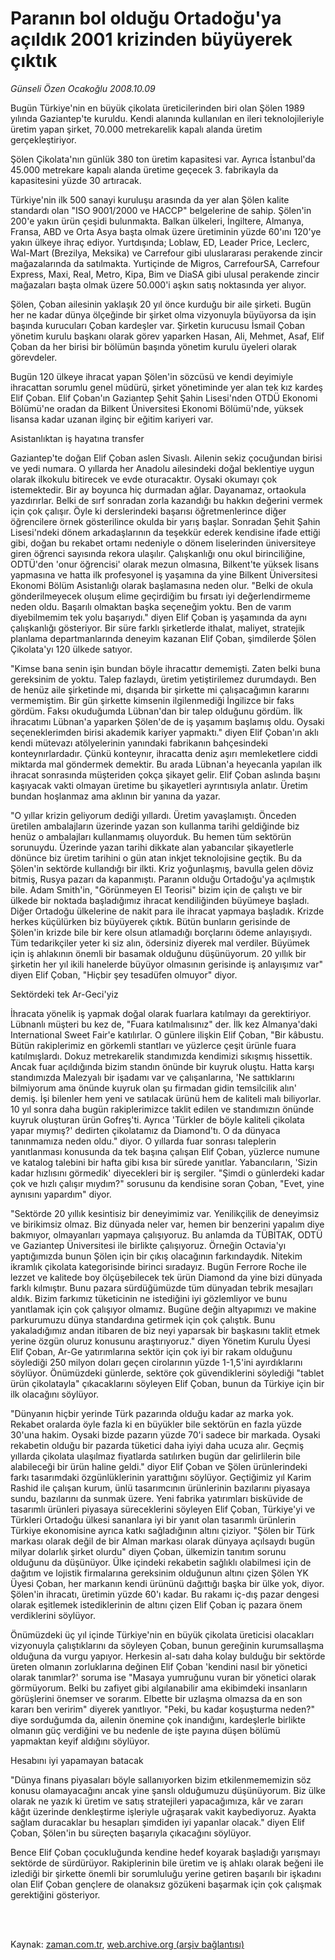 # Paranın bol olduğu Ortadoğu'ya açıldık 2001 krizinden büyüyerek çıktık

*Günseli Özen Ocakoğlu 2008.10.09*

<td class="columnist-detail">
<p>Bugün Türkiye'nin en büyük çikolata üreticilerinden biri olan Şölen 1989 yılında Gaziantep'te kuruldu. Kendi alanında kullanılan en ileri teknolojileriyle üretim yapan şirket, 70.000 metrekarelik kapalı alanda üretim gerçekleştiriyor.</p>
<p>
<div id="haberMetinDiv">
<p>Şölen Çikolata'nın günlük 380 ton üretim kapasitesi var. Ayrıca İstanbul'da 45.000 metrekare kapalı alanda üretime geçecek 3. fabrikayla da kapasitesini yüzde 30 artıracak. 
<p> Türkiye'nin ilk 500 sanayi kuruluşu arasında da yer alan Şölen kalite standardı olan "ISO 9001/2000 ve HACCP" belgelerine de sahip. Şölen'in 200'e yakın ürün çeşidi bulunmakta. Balkan ülkeleri, İngiltere, Almanya, Fransa, ABD ve Orta Asya başta olmak üzere üretiminin yüzde 60'ını 120'ye yakın ülkeye ihraç ediyor. Yurtdışında; Loblaw, ED, Leader Price, Leclerc, Wal-Mart (Brezilya, Meksika) ve Carrefour gibi uluslararası perakende zincir mağazalarında da satılmakta. Yurtiçinde de Migros, CarrefourSA, Carrefour Express, Maxi, Real, Metro, Kipa, Bim ve DiaSA gibi ulusal perakende zincir mağazaları başta olmak üzere 50.000'i aşkın satış noktasında yer alıyor. 
<p> Şölen, Çoban ailesinin yaklaşık 20 yıl önce kurduğu bir aile şirketi. Bugün her ne kadar dünya ölçeğinde bir şirket olma vizyonuyla büyüyorsa da işin başında kurucuları Çoban kardeşler var. Şirketin kurucusu İsmail Çoban yönetim kurulu başkanı olarak görev yaparken Hasan, Ali, Mehmet, Asaf, Elif Çoban da her birisi bir bölümün başında yönetim kurulu üyeleri olarak görevdeler. 
<p> Bugün 120 ülkeye ihracat yapan Şölen'in sözcüsü ve kendi deyimiyle ihracattan sorumlu genel müdürü, şirket yönetiminde yer alan tek kız kardeş Elif Çoban. Elif Çoban'ın Gaziantep Şehit Şahin Lisesi'nden OTDÜ Ekonomi Bölümü'ne oradan da Bilkent Üniversitesi Ekonomi Bölümü'nde, yüksek lisansa kadar uzanan ilginç bir eğitim kariyeri var.
<p>Asistanlıktan iş hayatına transfer
<p>Gaziantep'te doğan Elif Çoban aslen Sivaslı. Ailenin sekiz çocuğundan birisi ve yedi numara. O yıllarda her Anadolu ailesindeki doğal beklentiye uygun olarak ilkokulu bitirecek ve evde oturacaktır. Oysaki okumayı çok istemektedir. Bir ay boyunca hiç durmadan ağlar. Dayanamaz, ortaokula yazdırırlar. Belki de sırf sonradan zorla kazandığı bu hakkın değerini vermek için çok çalışır. Öyle ki derslerindeki başarısı öğretmenlerince diğer öğrencilere örnek gösterilince okulda bir yarış başlar. Sonradan Şehit Şahin Lisesi'ndeki dönem arkadaşlarının da teşekkür ederek kendisine ifade ettiği gibi, doğan bu rekabet ortamı nedeniyle o dönem liselerinden üniversiteye giren öğrenci sayısında rekora ulaşılır. Çalışkanlığı onu okul birinciliğine, ODTÜ'den 'onur öğrencisi' olarak mezun olmasına, Bilkent'te yüksek lisans yapmasına ve hatta ilk profesyonel iş yaşamına da yine Bilkent Üniversitesi Ekonomi Bölüm Asistanlığı olarak başlamasına neden olur. "Belki de okula gönderilmeyecek oluşum elime geçirdiğim bu fırsatı iyi değerlendirmeme neden oldu. Başarılı olmaktan başka seçeneğim yoktu. Ben de varım diyebilmemim tek yolu başarıydı." diyen Elif Çoban iş yaşamında da aynı çalışkanlığı gösteriyor. Bir süre farklı şirketlerde ithalat, maliyet, stratejik planlama departmanlarında deneyim kazanan Elif Çoban, şimdilerde Şölen Çikolata'yı 120 ülkede satıyor. 
<p> "Kimse bana senin işin bundan böyle ihracattır dememişti. Zaten belki buna gereksinim de yoktu. Talep fazlaydı, üretim yetiştirilemez durumdaydı. Ben de henüz aile şirketinde mi, dışarıda bir şirkette mi çalışacağımın kararını vermemiştim. Bir gün şirkette kimsenin ilgilenmediği İngilizce bir faks gördüm. Faksı okuduğumda Lübnan'dan bir talep olduğunu gördüm. İlk ihracatımı Lübnan'a yaparken Şölen'de de iş yaşamım başlamış oldu. Oysaki seçeneklerimden birisi akademik kariyer yapmaktı." diyen Elif Çoban'ın aklı kendi mütevazı atölyelerinin yanındaki fabrikanın bahçesindeki konteynırlardadır. Çünkü konteynır, ihracatta deniz aşırı memleketlere ciddi miktarda mal göndermek demektir. Bu arada Lübnan'a heyecanla yapılan ilk ihracat sonrasında müşteriden çokça şikayet gelir. Elif Çoban aslında başını kaşıyacak vakti olmayan üretime bu şikayetleri ayrıntısıyla anlatır. Üretim bundan hoşlanmaz ama aklının bir yanına da yazar. 
<p> "O yıllar krizin geliyorum dediği yıllardı. Üretim yavaşlamıştı. Önceden üretilen ambalajların üzerinde yazan son kullanma tarihi geldiğinde biz henüz o ambalajları kullanmamış oluyorduk. Bu hemen tüm sektörün sorunuydu. Üzerinde yazan tarihi dikkate alan yabancılar şikayetlerle dönünce biz üretim tarihini o gün atan inkjet teknolojisine geçtik. Bu da Şölen'in sektörde kullandığı bir ilkti. Kriz yoğunlaşmış, bavulla gelen döviz bitmiş, Rusya pazarı da kapanmıştı. Paranın olduğu Ortadoğu'ya açılmıştık bile. Adam Smith'in, "Görünmeyen El Teorisi" bizim için de çalıştı ve bir ülkede bir noktada başladığımız ihracat kendiliğinden büyümeye başladı. Diğer Ortadoğu ülkelerine de nakit para ile ihracat yapmaya başladık. Krizde herkes küçülürken biz büyüyerek çıktık. Bütün bunların gerisinde de Şölen'in krizde bile bir kere olsun atlamadığı borçlarını ödeme anlayışıydı. Tüm tedarikçiler yeter ki siz alın, ödersiniz diyerek mal verdiler. Büyümek için iş ahlakının önemli bir basamak olduğunu düşünüyorum. 20 yıllık bir şirketin her yıl ikili hanelerde büyüyor olmasının gerisinde iş anlayışımız var" diyen Elif Çoban, "Hiçbir şey tesadüfen olmuyor" diyor.
<p>Sektördeki tek Ar-Geci'yiz
<p>İhracata yönelik iş yapmak doğal olarak fuarlara katılmayı da gerektiriyor. Lübnanlı müşteri bu kez de, "Fuara katılmalısınız" der. İlk kez Almanya'daki International Sweet Fair'e katılırlar. O günlere ilişkin Elif Çoban, "Bir kâbustu. Bütün rakiplerimiz en görkemli stantları ve yüzlerce çeşit ürünle fuara katılmışlardı. Dokuz metrekarelik standımızda kendimizi sıkışmış hissettik. Ancak fuar açıldığında bizim standın önünde bir kuyruk oluştu. Hatta karşı standımızda Malezyalı bir işadamı var ve çalışanlarına, 'Ne sattıklarını bilmiyorum ama önünde kuyruk olan şu firmadan gidin temsilcilik alın' demiş. İşi bilenler hem yeni ve satılacak ürünü hem de kaliteli malı biliyorlar. 10 yıl sonra daha bugün rakiplerimizce taklit edilen ve standımızın önünde kuyruk oluşturan ürün Gofreş'ti. Ayrıca 'Türkler de böyle kaliteli çikolata yapar mıymış?' dedirten çikolatamız da Diamond'tı. O da dünyaca tanınmamıza neden oldu." diyor. O yıllarda fuar sonrası taleplerin yanıtlanması konusunda da tek başına çalışan Elif Çoban, yüzlerce numune ve katalog talebini bir hafta gibi kısa bir sürede yanıtlar. Yabancıların, 'Sizin kadar hızlısını görmedik' diyecekleri bir iş sergiler. "Şimdi o günlerdeki kadar çok ve hızlı çalışır mıydım?" sorusunu da kendisine soran Çoban, "Evet, yine aynısını yapardım" diyor. 
<p> "Sektörde 20 yıllık kesintisiz bir deneyimimiz var. Yenilikçilik de deneyimsiz ve birikimsiz olmaz. Biz dünyada neler var, hemen bir benzerini yapalım diye bakmıyor, olmayanları yapmaya çalışıyoruz. Bu anlamda da TÜBİTAK, ODTÜ ve Gaziantep Üniversitesi ile birlikte çalışıyoruz. Örneğin Octavia'yı yaptığımızda bunun Şölen için bir çıkış olacağının farkındaydık. Nitekim ikramlık çikolata kategorisinde birinci sıradayız. Bugün Ferrore Roche ile lezzet ve kalitede boy ölçüşebilecek tek ürün Diamond da yine bizi dünyada farklı kılmıştır. Bunu pazara sürdüğümüzde tüm dünyadan tebrik mesajları aldık. Bizim farkımız tüketicinin ne istediğini iyi gözlemliyor ve bunu yanıtlamak için çok çalışıyor olmamız. Bugüne değin altyapımızı ve makine parkurumuzu dünya standardına getirmek için çok çalıştık. Bunu yakaladığımız andan itibaren de biz neyi yaparsak bir başkasını taklit etmek yerine özgün oluruz konusunu araştırıyoruz." diyen Yönetim Kurulu Üyesi Elif Çoban, Ar-Ge yatırımlarına sektör için çok iyi bir rakam olduğunu söylediği 250 milyon doları geçen cirolarının yüzde 1-1,5'ini ayırdıklarını söylüyor. Önümüzdeki günlerde, sektöre çok güvendiklerini söylediği "tablet ürün çikolatayla" çıkacaklarını söyleyen Elif Çoban, bunun da Türkiye için bir ilk olacağını söylüyor.
<p> "Dünyanın hiçbir yerinde Türk pazarında olduğu kadar az marka yok. Rekabet oralarda öyle fazla ki en büyükler bile sektörün en fazla yüzde 30'una hakim. Oysaki bizde pazarın yüzde 70'i sadece bir markada. Oysaki rekabetin olduğu bir pazarda tüketici daha iyiyi daha ucuza alır. Geçmiş yıllarda çikolata ulaşılmaz fiyatlarda satılırken bugün dar gelirlilerin bile alabileceği bir ürün haline geldi." diyor Elif Çoban ve Şölen ürünlerindeki farkı tasarımdaki özgünlüklerinin yarattığını söylüyor. Geçtiğimiz yıl Karim Rashid ile çalışan kurum, ünlü tasarımcının ürünlerinin bazılarını piyasaya sundu, bazılarını da sunmak üzere. Yeni fabrika yatırımları bisküvide de tasarımlı ürünleri piyasaya süreceklerini söyleyen Elif Çoban, Türkiye'yi ve Türkleri Ortadoğu ülkesi sananlara iyi bir yanıt olan tasarımlı ürünlerin Türkiye ekonomisine ayrıca katkı sağladığının altını çiziyor. "Şölen bir Türk markası olarak değil de bir Alman markası olarak dünyaya açılsaydı bugün milyar dolarlık şirket olurdu" diyen Çoban, ülkemizin tanıtım sorunu olduğunu da düşünüyor. Ülke içindeki rekabetin sağlıklı olabilmesi için de dağıtım ve lojistik firmalarına gereksinim olduğunun altını çizen Şölen YK Üyesi Çoban, her markanın kendi ürününü dağıttığı başka bir ülke yok, diyor. Şölen'in ihracatı, üretimin yüzde 60'ı kadar. Bu rakamı iç-dış pazar dengesi olarak eşitlemek istediklerinin de altını çizen Elif Çoban iç pazara önem verdiklerini söylüyor.
<p> Önümüzdeki üç yıl içinde Türkiye'nin en büyük çikolata üreticisi olacakları vizyonuyla çalıştıklarını da söyleyen Çoban, bunun gereğinin kurumsallaşma olduğuna da vurgu yapıyor. Herkesin al-satı daha kolay bulduğu bir sektörde üreten olmanın zorluklarına değinen Elif Çoban 'kendini nasıl bir yönetici olarak tanımlar?' soruma ise "Masaya yumruğunu vuran bir yönetici olarak görmüyorum. Belki bu zafiyet gibi algılanabilir ama ekibimdeki insanların görüşlerini önemser ve sorarım. Elbette bir uzlaşma olmazsa da en son kararı ben veririm" diyerek yanıtlıyor. "Peki, bu kadar koşuşturma neden?" diye sorduğumda da, ailenin önemine çok inandığını, kardeşlerle birlikte olmanın güç verdiğini ve bu nedenle de işte payına düşen bölümü yapmaktan keyif aldığını söylüyor. 
<p>Hesabını iyi yapamayan batacak
<p>"Dünya finans piyasaları böyle sallanıyorken bizim etkilenmememizin söz konusu olamayacağını ancak yine şanslı olduğumuzu düşünüyorum. Biz ülke olarak ne yazık ki üretim ve satış stratejileri yapacağımıza, kâr ve zararı kâğıt üzerinde denkleştirme işleriyle uğraşarak vakit kaybediyoruz. Ayakta sağlam duracaklar bu hesapları şimdiden iyi yapanlar olacak." diyen Elif Çoban, Şölen'in bu süreçten başarıyla çıkacağını söylüyor. 
<p> Bence Elif Çoban çocukluğunda kendine hedef koyarak başladığı yarışmayı sektörde de sürdürüyor. Rakiplerinin bile üretim ve iş ahlakı olarak beğeni ile izlediği bir şirkette önemli bir sorumluluğu yerine getiren başarılı bir işkadını olan Elif Çoban gençlere de olanaksız gözükeni başarmak için çok çalışmak gerektiğini gösteriyor. </p></p></p></p></p></p></p></p></p></p></p></p></p></p></p></p></div>
</p>


<p><br>
		 </br></p></td>

Kaynak: [zaman.com.tr](http://zaman.com.tr/yazar.do?yazino=747114), [web.archive.org (arşiv bağlantısı)](http://web.archive.org/web/20111122213727/http://www.zaman.com.tr:80/yazar.do?yazino=747114)
